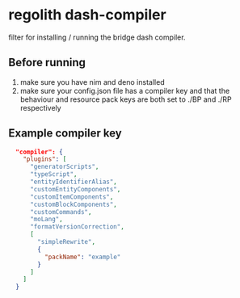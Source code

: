 # regolith dash-compiler

filter for installing / running the bridge dash compiler.


## Before running
1. make sure you have nim and deno installed
2. make sure your config.json file has a compiler key and that the behaviour and resource pack keys are both set to ./BP and ./RP respectively

## Example compiler key
```json
  "compiler": {
    "plugins": [
      "generatorScripts",
      "typeScript",
      "entityIdentifierAlias",
      "customEntityComponents",
      "customItemComponents",
      "customBlockComponents",
      "customCommands",
      "moLang",
      "formatVersionCorrection",
      [
        "simpleRewrite",
        {
          "packName": "example"
        }
      ]
    ]
  }
```
